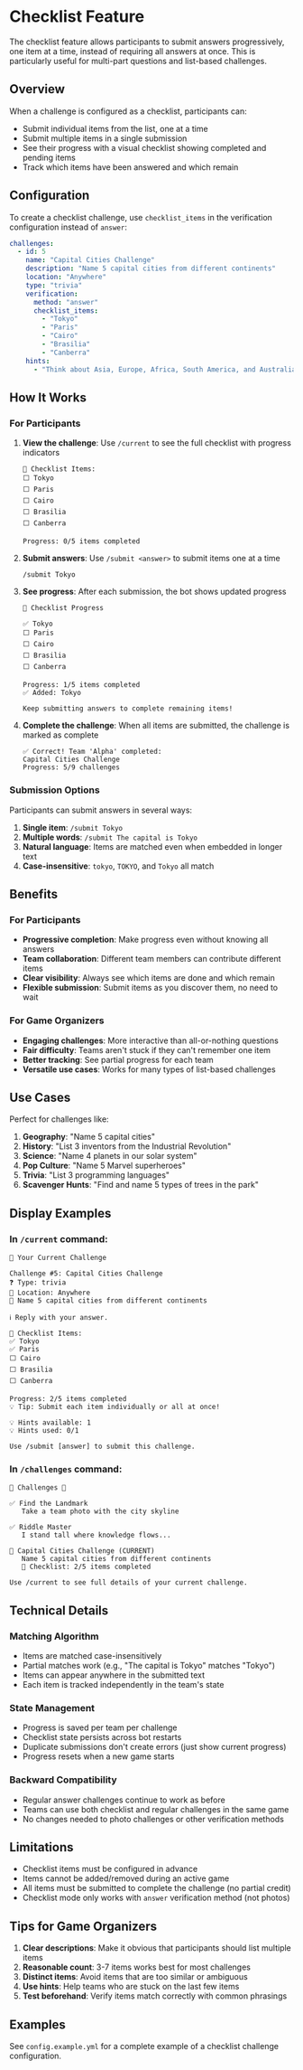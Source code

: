 # Checklist Feature

The checklist feature allows participants to submit answers progressively, one item at a time, instead of requiring all answers at once. This is particularly useful for multi-part questions and list-based challenges.

## Overview

When a challenge is configured as a checklist, participants can:
- Submit individual items from the list, one at a time
- Submit multiple items in a single submission
- See their progress with a visual checklist showing completed and pending items
- Track which items have been answered and which remain

## Configuration

To create a checklist challenge, use `checklist_items` in the verification configuration instead of `answer`:

```yaml
challenges:
  - id: 5
    name: "Capital Cities Challenge"
    description: "Name 5 capital cities from different continents"
    location: "Anywhere"
    type: "trivia"
    verification:
      method: "answer"
      checklist_items:
        - "Tokyo"
        - "Paris"
        - "Cairo"
        - "Brasilia"
        - "Canberra"
    hints:
      - "Think about Asia, Europe, Africa, South America, and Australia"
```

## How It Works

### For Participants

1. **View the challenge**: Use `/current` to see the full checklist with progress indicators
   ```
   📝 Checklist Items:
   ⬜ Tokyo
   ⬜ Paris
   ⬜ Cairo
   ⬜ Brasilia
   ⬜ Canberra
   
   Progress: 0/5 items completed
   ```

2. **Submit answers**: Use `/submit <answer>` to submit items one at a time
   ```
   /submit Tokyo
   ```

3. **See progress**: After each submission, the bot shows updated progress
   ```
   📝 Checklist Progress
   
   ✅ Tokyo
   ⬜ Paris
   ⬜ Cairo
   ⬜ Brasilia
   ⬜ Canberra
   
   Progress: 1/5 items completed
   ✅ Added: Tokyo
   
   Keep submitting answers to complete remaining items!
   ```

4. **Complete the challenge**: When all items are submitted, the challenge is marked as complete
   ```
   ✅ Correct! Team 'Alpha' completed:
   Capital Cities Challenge
   Progress: 5/9 challenges
   ```

### Submission Options

Participants can submit answers in several ways:

1. **Single item**: `/submit Tokyo`
2. **Multiple words**: `/submit The capital is Tokyo`
3. **Natural language**: Items are matched even when embedded in longer text
4. **Case-insensitive**: `tokyo`, `TOKYO`, and `Tokyo` all match

## Benefits

### For Participants

- **Progressive completion**: Make progress even without knowing all answers
- **Team collaboration**: Different team members can contribute different items
- **Clear visibility**: Always see which items are done and which remain
- **Flexible submission**: Submit items as you discover them, no need to wait

### For Game Organizers

- **Engaging challenges**: More interactive than all-or-nothing questions
- **Fair difficulty**: Teams aren't stuck if they can't remember one item
- **Better tracking**: See partial progress for each team
- **Versatile use cases**: Works for many types of list-based challenges

## Use Cases

Perfect for challenges like:

1. **Geography**: "Name 5 capital cities"
2. **History**: "List 3 inventors from the Industrial Revolution"
3. **Science**: "Name 4 planets in our solar system"
4. **Pop Culture**: "Name 5 Marvel superheroes"
5. **Trivia**: "List 3 programming languages"
6. **Scavenger Hunts**: "Find and name 5 types of trees in the park"

## Display Examples

### In `/current` command:
```
🎯 Your Current Challenge

Challenge #5: Capital Cities Challenge
❓ Type: trivia
📍 Location: Anywhere
📝 Name 5 capital cities from different continents

ℹ️ Reply with your answer.

📝 Checklist Items:
✅ Tokyo
✅ Paris
⬜ Cairo
⬜ Brasilia
⬜ Canberra

Progress: 2/5 items completed
💡 Tip: Submit each item individually or all at once!

💡 Hints available: 1
💡 Hints used: 0/1

Use /submit [answer] to submit this challenge.
```

### In `/challenges` command:
```
🎯 Challenges 🎯

✅ Find the Landmark
   Take a team photo with the city skyline

✅ Riddle Master
   I stand tall where knowledge flows...

🎯 Capital Cities Challenge (CURRENT)
   Name 5 capital cities from different continents
   📝 Checklist: 2/5 items completed

Use /current to see full details of your current challenge.
```

## Technical Details

### Matching Algorithm

- Items are matched case-insensitively
- Partial matches work (e.g., "The capital is Tokyo" matches "Tokyo")
- Items can appear anywhere in the submitted text
- Each item is tracked independently in the team's state

### State Management

- Progress is saved per team per challenge
- Checklist state persists across bot restarts
- Duplicate submissions don't create errors (just show current progress)
- Progress resets when a new game starts

### Backward Compatibility

- Regular answer challenges continue to work as before
- Teams can use both checklist and regular challenges in the same game
- No changes needed to photo challenges or other verification methods

## Limitations

- Checklist items must be configured in advance
- Items cannot be added/removed during an active game
- All items must be submitted to complete the challenge (no partial credit)
- Checklist mode only works with `answer` verification method (not photos)

## Tips for Game Organizers

1. **Clear descriptions**: Make it obvious that participants should list multiple items
2. **Reasonable count**: 3-7 items works best for most challenges
3. **Distinct items**: Avoid items that are too similar or ambiguous
4. **Use hints**: Help teams who are stuck on the last few items
5. **Test beforehand**: Verify items match correctly with common phrasings

## Examples

See `config.example.yml` for a complete example of a checklist challenge configuration.

